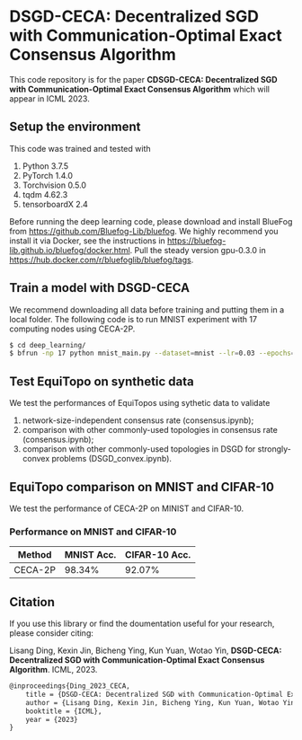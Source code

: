 # DSGD-CECA: Decentralized SGD with Communication-Optimal Exact Consensus Algorithm

This code repository is for the paper
**CDSGD-CECA: Decentralized SGD with Communication-Optimal Exact Consensus Algorithm** which will 
appear in ICML 2023. 

## Setup the environment

This code was trained and tested with

1. Python 3.7.5
2. PyTorch 1.4.0
3. Torchvision 0.5.0
4. tqdm 4.62.3
5. tensorboardX 2.4

Before running the deep learning code, please download and install BlueFog from https://github.com/Bluefog-Lib/bluefog. We highly recommend you install it via Docker, see the instructions in https://bluefog-lib.github.io/bluefog/docker.html. Pull the steady version gpu-0.3.0 in https://hub.docker.com/r/bluefoglib/bluefog/tags. 

## Train a model with DSGD-CECA

We recommend downloading all data before training and putting them in a local folder. The following code is to run MNIST experiment with 17 computing nodes using CECA-2P.

```bash
$ cd deep_learning/
$ bfrun -np 17 python mnist_main.py --dataset=mnist --lr=0.03 --epochs=20
```
## Test EquiTopo on synthetic data

We test the performances of EquiTopos using sythetic data to validate 
1) network-size-independent consensus rate (consensus.ipynb);
2) comparison with other commonly-used topologies in consensus rate (consensus.ipynb);
3) comparison with other commonly-used topologies in DSGD for strongly-convex problems (DSGD_convex.ipynb).

## EquiTopo comparison on MNIST and CIFAR-10

We test the performance of CECA-2P on MINIST and CIFAR-10.

### Performance on MNIST and CIFAR-10

| Method  | MNIST Acc. | CIFAR-10 Acc. |
|--------|------|------|
| CECA-2P | 98.34% | 92.07% |

## Citation

If you use this library or find the doumentation useful for your research, please consider citing:

Lisang Ding, Kexin Jin, Bicheng Ying, Kun Yuan, Wotao Yin,
**DSGD-CECA: Decentralized SGD with Communication-Optimal Exact Consensus Algorithm**.
ICML, 2023.

```txt
@inproceedings{Ding_2023_CECA,
    title = {DSGD-CECA: Decentralized SGD with Communication-Optimal Exact Consensus Algorithm},
    author = {Lisang Ding, Kexin Jin, Bicheng Ying, Kun Yuan, Wotao Yin},
    booktitle = {ICML},
    year = {2023}
}
```

